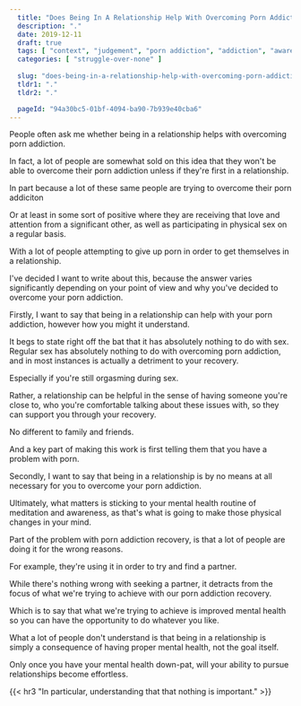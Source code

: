 ```yaml
---
  title: "Does Being In A Relationship Help With Overcoming Porn Addiction?"
  description: "."
  date: 2019-12-11
  draft: true
  tags: [ "context", "judgement", "porn addiction", "addiction", "awareness", "awareness exercises", "perspective", "nofap", "neverfap", "neverfap deluxe" ]
  categories: [ "struggle-over-none" ]
  
  slug: "does-being-in-a-relationship-help-with-overcoming-porn-addiction"
  tldr1: "."
  tldr2: "."

  pageId: "94a30bc5-01bf-4094-ba90-7b939e40cba6"
---
```




People often ask me whether being in a relationship helps with overcoming porn addiction.

In fact, a lot of people are somewhat sold on this idea that they won't be able to overcome their porn addiction unless if they're first in a relationship.

In part because a lot of these same people are trying to overcome their porn addiciton


Or at least in some sort of positive where they are receiving that love and attention from a significant other, as well as participating in physical sex on a regular basis.

With a lot of people attempting to give up porn in order to get themselves in a relationship.

I've decided I want to write about this, because the answer varies significantly depending on your point of view and why you've decided to overcome your porn addiction.

Firstly, I want to say that being in a relationship can help with your porn addiction, however how you might it understand.

It begs to state right off the bat that it has absolutely nothing to do with sex. Regular sex has absolutely nothing to do with overcoming porn addiction, and in most instances is actually a detriment to your recovery.

Especially if you're still orgasming during sex.

Rather, a relationship can be helpful in the sense of having someone you're close to, who you're comfortable talking about these issues with, so they can support you through your recovery.

No different to family and friends.

And a key part of making this work is first telling them that you have a problem with porn.

Secondly, I want to say that being in a relationship is by no means at all necessary for you to overcome your porn addiction.

Ultimately, what matters is sticking to your mental health routine of meditation and awareness, as that's what is going to make those physical changes in your mind.

Part of the problem with porn addiction recovery, is that a lot of people are doing it for the wrong reasons.

For example, they're using it in order to try and find a partner.

While there's nothing wrong with seeking a partner, it detracts from the focus of what we're trying to achieve with our porn addiction recovery.

Which is to say that what we're trying to achieve is improved mental health so you can have the opportunity to do whatever you like.

What a lot of people don't understand is that being in a relationship is simply a consequence of having proper mental health, not the goal itself.

Only once you have your mental health down-pat, will your ability to pursue relationships become effortless.


{{< hr3 "In particular, understanding that that nothing is important." >}}
